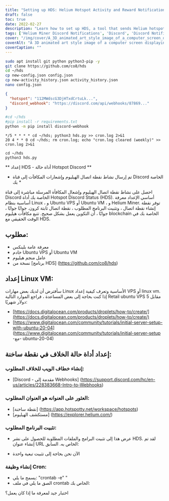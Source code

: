 ```yaml
---
title: "Setting up HDS: Helium Hotspot Activity and Reward Notifications on Discord"
draft: false
toc: true
date: 2022-02-27
description: "Learn how to set up HDS, a tool that sends Helium hotspot activity and reward notifications to your Discord channel, with this step-by-step guide."
tags: ['Helium Miner Discord Notifications', 'Discord', 'Discord Notifications', 'Helium Notifications', 'Helium Miner', 'HNT', 'Helium Blockchain', 'Virtual Private Server', 'Cron', 'Cron Jobs']
cover: "/img/cover/A_3D_animated_art_style_image_of_a_computer_screen_display.png"
coverAlt: "A 3D animated art style image of a computer screen displaying a Helium hotspot dashboard with notifications popping up on the screen. The image is surrounded by icons representing Linux, Ubuntu, VPS, VM, and Git. "
coverCaption: ""
---
```

```bash
sudo apt install git python python3-pip -y
git clone https://github.com/co8/hds
cd ~/hds
cp new-config.json config.json
cp new-activity_history.json activity_history.json
nano config.json
```
```json
{
  "hotspot": "112MWdscG3DjHTxdCrtuLk...",
  "discord_webhook": "https://discord.com/api/webhooks/87869..."
}
```
```bash
#cd ~/hds
#pip install -r requirements.txt
python -m pip install discord-webhook
```
```
*/5 * * * * cd ~/hds; python3 hds.py >> cron.log 2>&1
20 4 * * 0 cd ~/hds; rm cron.log; echo "cron.log cleared (weekly)" >> cron.log 2>&1
```
```
cd ~/hds
python3 hds.py
```
 ** إعداد HDS - أداة حالة Hotspot Discord ** * تم إرسال نشاط نقطة اتصال الهيليوم وإشعارات المكافآت إلى قناة Discord الخاصة بك *  احصل على نشاط نقطة اتصال الهيليوم وإشعال المكافأة المرسلة مباشرة إلى قناة Discord الخاصة بك أداة Hotspot Discord Status (HDS). أساسي الإعداد معرفة أساسية بنظام Linux ، و Ubuntu VPS أو Ubuntu VM ، و Helium Miner. توفر نقطة إنشاء نقطة اتصال ، وتثبيت البرنامج المطلوب ، نقطة اتصال ثابتة كرون. جوابًا جوابًا ، جوابًا ، أن التكوين يعمل بشكل صحيح. تتبع مكافآت هيليوم blockchain الخاصة بك في الوقت الحقيقي مع HDS.  ## مطلوب: - معرفة عامة بلينكس - خادم Ubuntu VPS أو Ubuntu VM - عامل منجم هيليوم - نسخة من [برنامج HDS] (https://github.com/co8/hds)  ## إعداد Linux VM: سأفترض أن لديك بعض مهارات Linux الأساسية وتعرف كيفية إعداد VPS أو linux vm. إذا كنت بحاجة إلى بعض المساعدة ، فراجع الموارد التالية Retail ubuntu VPS مقابل 5 دولار شهريًا:  - [https://docs.digitalocean.com/products/droplets/how-to/create/](https://docs.digitalocean.com/products/droplets/how-to/create/)  - [https://www.digitalocean.com/community/tutorials/initial-server-setup-with-ubuntu-20-04] (https://www.digitalocean.com/community/tutorials/initial-server-setup -مع- ubuntu-20-04)  ## إعداد أداة حالة الخلاف في نقطة ساخنة: ### إنشاء خطاف الويب للخلاف المطلوب:  - [Discord - مقدمة إلى Webhooks] (https://support.discord.com/hc/en-us/articles/228383668-Intro-to-Webhooks)  ### العثور على العنوانه هو العنوان المطلوب:  - [نقطة ساخنة] (https://app.hotspotty.net/workspace/hotspots)  - [مستكشف الهيليوم] (https://explorer.helium.com/)  ### تثبيت البرنامج المطلوب: - عرض هذا إلى تثبيت البرامج والملفات المطلوبة للحصول على نشر HDS. لقد تم إنشاء عنوان URL الخاص به. السابق:  - الآن نحن بحاجة إلى تثبيت تبعية واحدة ### إنشاء وظيفة Cron: - يسمح ما يلي: "crontab -e" " - الصق ما يلي في ملف crontab الخاص بك:  اختبار جيد لمعرفة ما إذا كان يعمل؟